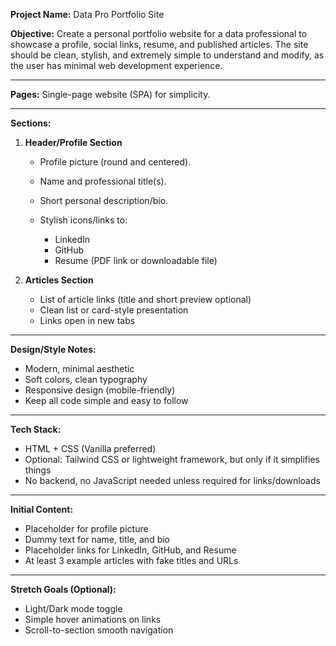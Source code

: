 **Project Name:** Data Pro Portfolio Site

**Objective:**
Create a personal portfolio website for a data professional to showcase a profile, social links, resume, and published articles. The site should be clean, stylish, and extremely simple to understand and modify, as the user has minimal web development experience.

---

**Pages:**
Single-page website (SPA) for simplicity.

---

**Sections:**

1. **Header/Profile Section**

   * Profile picture (round and centered).
   * Name and professional title(s).
   * Short personal description/bio.
   * Stylish icons/links to:

     * LinkedIn
     * GitHub
     * Resume (PDF link or downloadable file)

2. **Articles Section**

   * List of article links (title and short preview optional)
   * Clean list or card-style presentation
   * Links open in new tabs

---

**Design/Style Notes:**

* Modern, minimal aesthetic
* Soft colors, clean typography
* Responsive design (mobile-friendly)
* Keep all code simple and easy to follow

---

**Tech Stack:**

* HTML + CSS (Vanilla preferred)
* Optional: Tailwind CSS or lightweight framework, but only if it simplifies things
* No backend, no JavaScript needed unless required for links/downloads

---

**Initial Content:**

* Placeholder for profile picture
* Dummy text for name, title, and bio
* Placeholder links for LinkedIn, GitHub, and Resume
* At least 3 example articles with fake titles and URLs

---

**Stretch Goals (Optional):**

* Light/Dark mode toggle
* Simple hover animations on links
* Scroll-to-section smooth navigation
